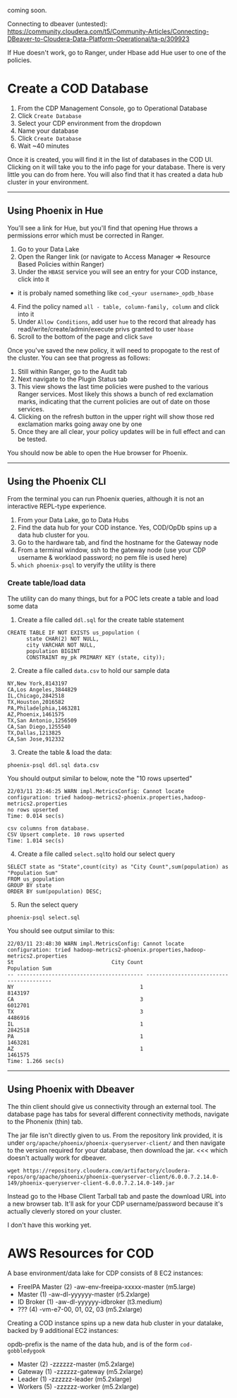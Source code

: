coming soon.


Connecting to dbeaver (untested):  https://community.cloudera.com/t5/Community-Articles/Connecting-DBeaver-to-Cloudera-Data-Platform-Operational/ta-p/309923

If Hue doesn't work, go to Ranger, under Hbase add Hue user to one of the policies.

# Create a COD Database

1.  From the CDP Management Console, go to Operational Database
2.  Click `Create Database`
3.  Select your CDP environment from the dropdown
4.  Name your database
5.  Click `Create Database`
6.  Wait ~40 minutes


Once it is created, you will find it in the list of databases in the COD UI.  Clicking on it will take you to the info page for your database.  There is very little you can do from here.   You will also find that it has created a data hub cluster in your environment.

---
## Using Phoenix in Hue
You'll see a link for Hue, but you'll find that opening Hue throws a permissions error which must be corrected in Ranger.

1.  Go to your Data Lake
2.  Open the Ranger link (or navigate to Access Manager => Resource Based Policies within Ranger)
3.  Under the `HBASE` service you will see an entry for your COD instance, click into it
  * it is probaly named something like `cod_<your username>_opdb_hbase`
4.  Find the policy named `all - table, column-family, column` and click into it
5.  Under `Allow Conditions`, add user `hue` to the record that already has read/write/create/admin/execute privs granted to user `hbase`
6.  Scroll to the bottom of the page and click `Save`


Once you've saved the new policy, it will need to propogate to the rest of the cluster.   You can see that progress as follows:
1.  Still within Ranger, go to the Audit tab
2.  Next navigate to the Plugin Status tab
3.  This view shows the last time policies were pushed to the various Ranger services.  Most likely this shows a bunch of red exclamation marks, indicating that the current policies are out of date on those services. 
4.  Clicking on the refresh button in the upper right will show those red exclamation marks going away one by one
5.  Once they are all clear, your policy updates will be in full effect and can be tested.

You should now be able to open the Hue browser for Phoenix.

---
## Using the Phoenix CLI
From the terminal you can run Phoenix queries, although it is not an interactive REPL-type experience.

1.  From your Data Lake, go to Data Hubs
2.  Find the data hub for your COD instance.   Yes, COD/OpDb spins up a data hub cluster for you.
3.  Go to the hardware tab, and find the hostname for the Gateway node
4.  From a terminal window, ssh to the gateway node (use your CDP username & worklaod password; no pem file is used here)
5.  `which phoenix-psql` to veryify the utility is there


### Create table/load data
The utility can do many things, but for a POC lets create a table and load some data

1.  Create a file called `ddl.sql` for the create table statement

```
CREATE TABLE IF NOT EXISTS us_population (
      state CHAR(2) NOT NULL,
      city VARCHAR NOT NULL,
      population BIGINT
      CONSTRAINT my_pk PRIMARY KEY (state, city));
```

2.  Create a file called `data.csv` to hold our sample data

```
NY,New York,8143197
CA,Los Angeles,3844829
IL,Chicago,2842518
TX,Houston,2016582
PA,Philadelphia,1463281
AZ,Phoenix,1461575
TX,San Antonio,1256509
CA,San Diego,1255540
TX,Dallas,1213825
CA,San Jose,912332
```

3.  Create the table & load the data:

```
phoenix-psql ddl.sql data.csv
```

You should output similar to below, note the "10 rows upserted" 
```
22/03/11 23:46:25 WARN impl.MetricsConfig: Cannot locate configuration: tried hadoop-metrics2-phoenix.properties,hadoop-metrics2.properties
no rows upserted
Time: 0.014 sec(s)

csv columns from database.
CSV Upsert complete. 10 rows upserted
Time: 1.014 sec(s)
```

4.  Create a file called `select.sql`to hold our select query

```
SELECT state as "State",count(city) as "City Count",sum(population) as "Population Sum"
FROM us_population
GROUP BY state
ORDER BY sum(population) DESC;
```

5.  Run the select query

```
phoenix-psql select.sql
```

You should see output similar to this:

```
22/03/11 23:48:30 WARN impl.MetricsConfig: Cannot locate configuration: tried hadoop-metrics2-phoenix.properties,hadoop-metrics2.properties
St                               City Count                           Population Sum
-- ---------------------------------------- ----------------------------------------
NY                                        1                                  8143197
CA                                        3                                  6012701
TX                                        3                                  4486916
IL                                        1                                  2842518
PA                                        1                                  1463281
AZ                                        1                                  1461575
Time: 1.266 sec(s)
```

---
## Using Phoenix with Dbeaver

The thin client should give us connectivity through an external tool.   The database page has tabs for several different connectivity methods, navigate to the Phonenix (thin) tab.

The jar file isn't directly given to us.   From the repository link provided, it is under `org/apache/phoenix/phoenix-queryserver-client/` and then navigate to the version required for your database, then download the jar.  <<< which doesn't actually work for dbeaver.

```
wget https://repository.cloudera.com/artifactory/cloudera-repos/org/apache/phoenix/phoenix-queryserver-client/6.0.0.7.2.14.0-149/phoenix-queryserver-client-6.0.0.7.2.14.0-149.jar
```

Instead go to the Hbase Client Tarball tab and paste the download URL into a new browser tab.  It'll ask for your CDP username/password because it's actually cleverly stored on your cluster.  

I don't have this working yet.




# AWS Resources for COD

A base environment/data lake for CDP consists of 8 EC2 instances:

* FreeIPA Master (2) <env prefix>-aw-env-freeipa-xxxxx-master (m5.large)
* Master (1) <env prefix>-aw-dl-yyyyyy-master (r5.2xlarge)
* ID Broker (1) <env prefix>-aw-dl-yyyyyy-idbroker (t3.medium)
* ??? (4) <env prefix>-vm-e7-00, 01, 02, 03 (m5.2xlarge)
 
 
 Creating a COD instance spins up a new data hub cluster in your datalake, backed by 9 additional EC2 instances:
 
 opdb-prefix is the name of the data hub, and is of the form `cod-gobbledygook`
 
 * Master (2) <opdb prefix>-zzzzzz-master (m5.2xlarge)
 * Gateway (1) <opdb prefix>-zzzzzz-gateway (m5.2xlarge)
 * Leader (1) <opdb prefix>-zzzzzz-leader (m5.2xlarge)
 * Workers (5) <opdb prefix>-zzzzzz-worker (m5.2xlarge)

